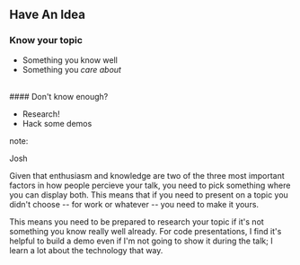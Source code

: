 ## Have An Idea

### Know your topic

* Something you know well
* Something you _care about_

<br />
#### Don't know enough?

* Research!
* Hack some demos

note:

Josh

Given that enthusiasm and knowledge are two of the three most important factors 
in how people percieve your talk, you need to pick something where you can display
both.  This means that if you need to present on a topic you didn't choose --
for work or whatever -- you need to make it yours.  

This means you need to be prepared to research your topic if it's not something
you know really well already.  For code presentations, I find it's helpful to 
build a demo even if I'm not going to show it during the talk; I learn a lot
about the technology that way.